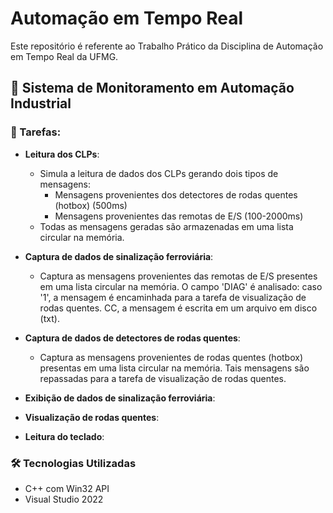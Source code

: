 # Automação em Tempo Real
Este repositório é referente ao Trabalho Prático da Disciplina de Automação em Tempo Real da UFMG.

## 🚂 Sistema de Monitoramento em Automação Industrial

### 📌 Tarefas:
- **Leitura dos CLPs**:
  - Simula a leitura de dados dos CLPs gerando dois tipos de mensagens:
    - Mensagens provenientes dos detectores de rodas quentes (hotbox) (500ms)
    - Mensagens provenientes das remotas de E/S (100-2000ms)
  - Todas as mensagens geradas são armazenadas em uma lista circular na memória.

- **Captura de dados de sinalização ferroviária**:
  - Captura as mensagens provenientes das remotas de E/S presentes em uma lista circular na memória.
    O campo 'DIAG' é analisado: caso '1', a mensagem é encaminhada para a tarefa de visualização de rodas quentes. CC, a mensagem é escrita em um arquivo em disco (txt).
  
- **Captura de dados de detectores de rodas quentes**:
  - Captura as mensagens provenientes de rodas quentes (hotbox) presentas em uma lista circular na memória.
    Tais mensagens são repassadas para a tarefa de visualização de rodas quentes.
  
- **Exibição de dados de sinalização ferroviária**:
  
- **Visualização de rodas quentes**:
  
- **Leitura do teclado**:

### 🛠️ Tecnologias Utilizadas

- C++ com Win32 API
- Visual Studio 2022
  
